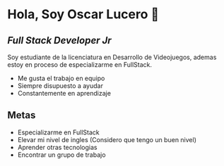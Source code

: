 # Hola, Soy Oscar Lucero 👋
## _Full Stack Developer Jr_

Soy estudiante de la licenciatura en Desarrollo de Videojuegos, ademas estoy en proceso de especializarme en FullStack. 


- Me gusta el trabajo en equipo
- Siempre disupuesto a ayudar
- Constantemente en aprendizaje

## Metas

- Especializarme en FullStack
- Elevar mi nivel de ingles (Considero que tengo un buen nivel)
- Aprender otras tecnologias
- Encontrar un grupo de trabajo

